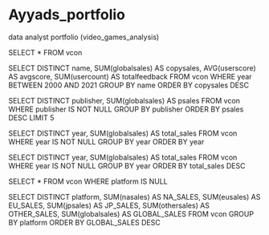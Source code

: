 # Ayyads_portfolio
data analyst portfolio (video_games_analysis)

SELECT * FROM vcon

SELECT DISTINCT name, SUM(globalsales) AS copysales, AVG(userscore) AS avgscore, SUM(usercount) AS totalfeedback
FROM vcon 
WHERE year BETWEEN 2000 AND 2021
GROUP BY name
ORDER BY copysales DESC

SELECT DISTINCT publisher, SUM(globalsales) AS psales
FROM vcon
WHERE publisher IS NOT NULL
GROUP BY publisher
ORDER BY psales DESC
LIMIT 5

SELECT DISTINCT year, SUM(globalsales) AS total_sales
FROM vcon
WHERE year IS NOT NULL
GROUP BY year 
ORDER BY year 

SELECT DISTINCT year, SUM(globalsales) AS total_sales
FROM vcon
WHERE year IS NOT NULL
GROUP BY year 
ORDER BY total_sales DESC



SELECT * FROM vcon
WHERE platform IS NULL

SELECT DISTINCT platform, SUM(nasales) AS NA_SALES, SUM(eusales) AS EU_SALES, SUM(jpsales) AS JP_SALES, SUM(othersales) AS OTHER_SALES, SUM(globalsales) AS GLOBAL_SALES
FROM vcon
GROUP BY platform
ORDER BY GLOBAL_SALES DESC 
